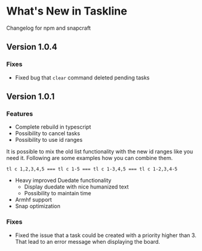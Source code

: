 # What's New in Taskline
Changelog for npm and snapcraft

## Version 1.0.4

### Fixes
- Fixed bug that `clear` command deleted pending tasks 

## Version 1.0.1

### Features
- Complete rebuild in typescript
- Possibility to cancel tasks
- Possibility to use id ranges

It is possible to mix the old list functionality with the new id ranges like you need it. Following are some examples how you can combine them.
```
tl c 1,2,3,4,5 === tl c 1-5 === tl c 1-3,4,5 === tl c 1-2,3,4-5
```
- Heavy improved Duedate functionality
  - Display duedate with nice humanized text
  - Possibility to maintain time
- Armhf support
- Snap optimization

### Fixes
- Fixed the issue that a task could be created with a priority higher than 3. That lead to an error message when displaying the board.
